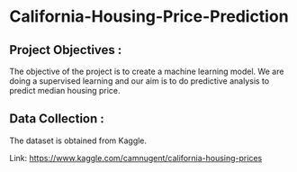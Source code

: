 # California-Housing-Price-Prediction
## Project Objectives :
The objective of the project is to create a machine learning model. We are doing a supervised learning and our aim is to do predictive analysis to predict median housing price.

## Data Collection :
The dataset is obtained from Kaggle.

Link: https://www.kaggle.com/camnugent/california-housing-prices
